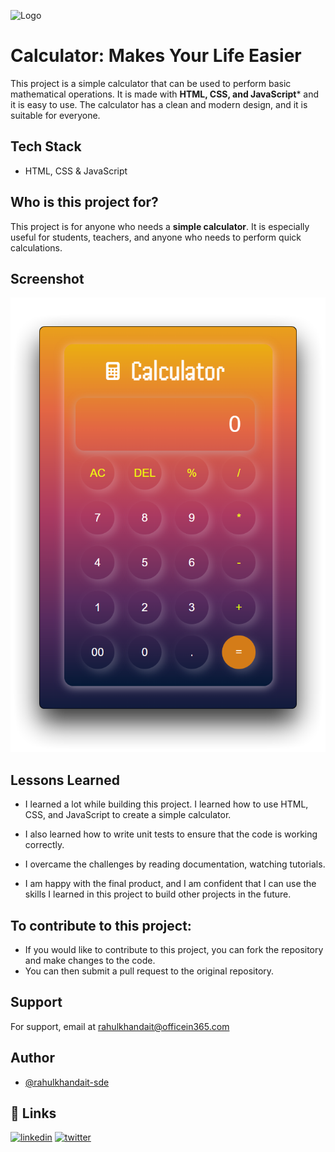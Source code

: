 
![Logo](https://github.com/rahulkhandait-sde/rahulkhandait-sde/raw/main/YouTube_Banner_3.png)


# Calculator: Makes Your Life Easier

This project is a simple calculator that can be used to perform basic mathematical operations. It is made with **HTML, CSS, and JavaScript*** and it is easy to use. The calculator has a clean and modern design, and it is suitable for everyone.

## Tech Stack

- HTML, CSS & JavaScript


## Who is this project for?
This project is for anyone who needs a **simple calculator**. It is especially useful for students, teachers, and anyone who needs to perform quick calculations.
## Screenshot

![Calculator Screenshot](https://github.com/rahulkhandait-sde/Calculator/blob/master/Calculator-SS.png?raw=true)


## Lessons Learned

- I learned a lot while building this project. I learned how to use HTML, CSS, and JavaScript to create a simple calculator.

-  I also learned how to write unit tests to ensure that the code is working correctly.

- I overcame the challenges by reading documentation, watching tutorials.

- I am happy with the final product, and I am confident that I can use the skills I learned in this project to build other projects in the future.

## To contribute to this project:

- If you would like to contribute to this project, you can fork the repository and make changes to the code. 
- You can then submit a pull request to the original repository.
## Support

For support, email at rahulkhandait@officein365.com


## Author

- [@rahulkhandait-sde](https://github.com/rahulkhandait-sde)


## 🔗 Links
[![linkedin](https://img.shields.io/badge/linkedin-0A66C2?style=for-the-badge&logo=linkedin&logoColor=white)](https://www.linkedin.com/in/rahulkhandait/)
[![twitter](https://img.shields.io/badge/twitter-1DA1F2?style=for-the-badge&logo=twitter&logoColor=white)](https://twitter.com/rahulkhandait_)

